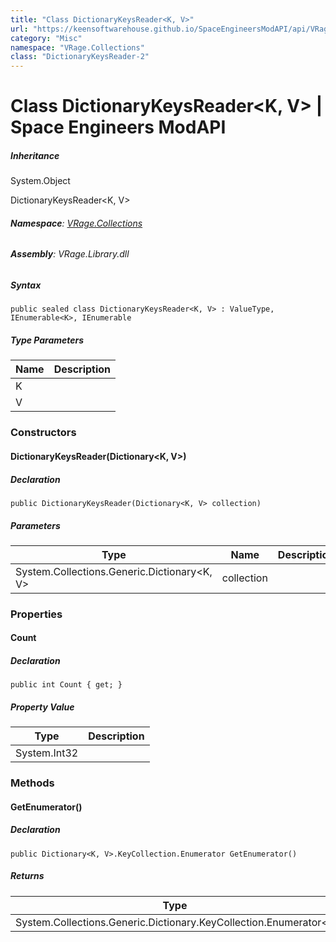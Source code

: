 ```yaml
---
title: "Class DictionaryKeysReader<K, V>"
url: "https://keensoftwarehouse.github.io/SpaceEngineersModAPI/api/VRage.Collections.DictionaryKeysReader-2.html"
category: "Misc"
namespace: "VRage.Collections"
class: "DictionaryKeysReader-2"
---
```


# Class DictionaryKeysReader<K, V> | Space Engineers ModAPI

##### Inheritance

System.Object

DictionaryKeysReader<K, V>

###### **Namespace**: [VRage.Collections](https://keensoftwarehouse.github.io/SpaceEngineersModAPI/api/VRage.Collections.html)

###### **Assembly**: VRage.Library.dll

##### Syntax

```
public sealed class DictionaryKeysReader<K, V> : ValueType, IEnumerable<K>, IEnumerable
```

##### Type Parameters

| Name | Description |
| --- | --- |
| K   |     |
| V   |     |

### Constructors

#### DictionaryKeysReader(Dictionary<K, V>)

##### Declaration

```
public DictionaryKeysReader(Dictionary<K, V> collection)
```

##### Parameters

| Type | Name | Description |
| --- | --- | --- |
| System.Collections.Generic.Dictionary<K, V> | collection |     |

### Properties

#### Count

##### Declaration

```
public int Count { get; }
```

##### Property Value

| Type | Description |
| --- | --- |
| System.Int32 |     |

### Methods

#### GetEnumerator()

##### Declaration

```
public Dictionary<K, V>.KeyCollection.Enumerator GetEnumerator()
```

##### Returns

| Type | Description |
| --- | --- |
| System.Collections.Generic.Dictionary.KeyCollection.Enumerator<> |     |